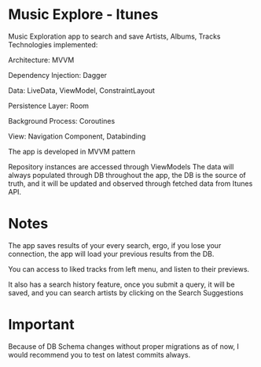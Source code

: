 # Music Explore - Itunes
Music Exploration app to search and save Artists, Albums, Tracks
Technologies implemented:

Architecture: MVVM

Dependency Injection: Dagger

Data: LiveData, ViewModel, ConstraintLayout

Persistence Layer: Room

Background Process: Coroutines

View: Navigation Component, Databinding

The app is developed in MVVM pattern

Repository instances are accessed through ViewModels
The data will always populated through DB throughout the app, the DB is the source of truth,
and it will be updated and observed through fetched data from Itunes API.

# Notes
The app saves results of your every search, ergo, if you lose your connection, the app will
load your previous results from the DB.

You can access to liked tracks from left menu, and listen to their previews.

It also has a search history feature, once you submit a query, it will be saved,
and you can search artists by clicking on the Search Suggestions

# Important
Because of DB Schema changes without proper migrations as of now, I would recommend you to test on latest commits always.
